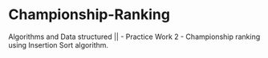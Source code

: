 # Championship-Ranking
Algorithms and Data structured || - Practice Work 2 - Championship ranking using Insertion Sort algorithm.


